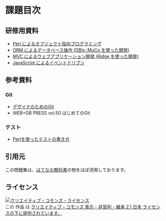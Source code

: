 # 課題目次

## 研修用資料

* [Perl によるオブジェクト指向プログラミング](https://github.com/hatena/Hatena-Textbook/blob/master/oop-for-perl.md)
* [ORM によるデータベース操作 (DBIx::MoCo を使った開発)](https://github.com/hatena/Hatena-Textbook/blob/master/db-control-by-orm.md)
* [MVC によるウェブアプリケーション開発 (Ridge を使った開発)](https://github.com/hatena/Hatena-Textbook/blob/master/mvc-web-application.md)
* [JavaScript によるイベントドリブン](https://github.com/hatena/Hatena-Textbook/blob/master/javascript-event-driven.md)

## 参考資料

### Git

* [デザイナのためのGit](https://github.com/hatena/Git-for-Designers)
* WEB+DB PRESS vol.50 はじめてのGit

### テスト

* [Perlを使ったテストの書き方](https://github.com/hatena/Hatena-Textbook/blob/master/test-for-perl.md)

## 引用元
この問題集は、[はてなの教科書](https://github.com/hatena/Hatena-Textbook)の物をほぼ流用しております。

## ライセンス
<a rel="license" href="http://creativecommons.org/licenses/by-nc-sa/2.1/jp/"><img alt="クリエイティブ・コモンズ・ライセンス" style="border-width:0" src="http://i.creativecommons.org/l/by-nc-sa/2.1/jp/88x31.png" /></a><br />この 作品 は <a rel="license" href="http://creativecommons.org/licenses/by-nc-sa/2.1/jp/">クリエイティブ・コモンズ 表示 - 非営利 - 継承 2.1 日本 ライセンスの下に提供されています。</a>
